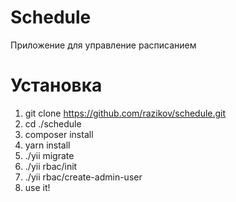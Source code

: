 # Schedule

Приложение для управление расписанием

# Установка

1. git clone https://github.com/razikov/schedule.git
2. cd ./schedule
3. composer install
4. yarn install
5. ./yii migrate
6. ./yii rbac/init
7. ./yii rbac/create-admin-user
8. use it!